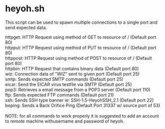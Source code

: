 # heyoh.sh
This script can be used to spawn multiple connections to a single port and send expected data.

httpget:  HTTP Request using method of GET to resource of / (Default port 80)<br>
httpput:  HTTP Request using method of PUT to resource of / (Default port 80)<br>
httppost: HTTP Request using method of POST to resource of / (Default port 80)<br>
httpbin:  HTTP Request that contains binary data (Default port 80)<br>
wiz:      Connection data of "WIZ" sent to given port (Default port 25)<br>
smtp:     Sends expected SMTP commands (Default port 25)<br>
eicar:    Send the EICAR virus testfile via SMTP (Default port 25)<br>
pop3:	  Retrieves a email message from a POP3 server (Default port 110)<br>
ftp:      Sends expected FTP commands (Default port 21)<br>
ssh:      Sends SSH type banner ie: SSH-1.5-HeyohSSH_2.1 (Default port 22)<br>
boping:   Sends a Back Orifice Ping (Default Port 31337 w/ source port of 53)<br>
<br>
NOTE: for all commands to work properly it is suggested to add an account to remote machine withusername and password of heyoh.<br>

